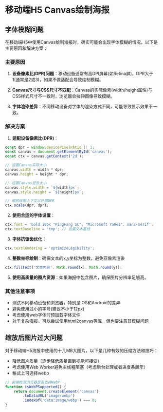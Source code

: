 # 移动端H5 Canvas绘制海报

## 字体模糊问题

在移动端H5中使用Canvas绘制海报时，确实可能会出现字体模糊的情况。以下是主要原因和解决方案：

### 主要原因

1. **设备像素比(DPR)问题**：移动设备通常有高DPI屏幕(如Retina屏)，DPR大于1(通常是2或3)，如果不做适配会导致绘制模糊。

2. **Canvas尺寸与CSS尺寸不匹配**：Canvas的实际像素(width/height属性)与CSS样式尺寸不一致时，浏览器会拉伸图像导致模糊。

3. **字体渲染差异**：不同移动设备对字体的渲染方式不同，可能导致显示效果不一致。

### 解决方案

1. **适配设备像素比(DPR)**：

```javascript
const dpr = window.devicePixelRatio || 1;
const canvas = document.getElementById('canvas');
const ctx = canvas.getContext('2d');

// 设置Canvas实际大小
canvas.width = width * dpr;
canvas.height = height * dpr;

// 设置Canvas显示大小
canvas.style.width = `${width}px`;
canvas.style.height = `${height}px`;

// 缩放绘图上下文以补偿DPR
ctx.scale(dpr, dpr);
```

2. **使用合适的字体设置**：

```javascript
ctx.font = 'bold 16px "PingFang SC", "Microsoft YaHei", sans-serif';
ctx.textBaseline = 'top'; // 设置文本基线
```

3. **字体抗锯齿优化**：

```javascript
ctx.textRendering = 'optimizeLegibility';
```

4. **整数坐标绘制**：确保文本的x,y坐标为整数，避免亚像素渲染

```javascript
ctx.fillText('文本内容', Math.round(x), Math.round(y));
```

5. **使用高质量的图片资源**：如果海报中包含图片，确保图片分辨率足够高。

### 其他注意事项

- 测试不同移动设备和浏览器，特别是iOS和Android的差异
- 避免使用过小的字号(建议不小于12px)
- 考虑使用web字体时预加载字体文件
- 对于复杂海报，可以尝试使用html2canvas等库，但也要注意其模糊问题

## 缩放后图片过大问题

对于移动端H5海报中使用的十几MB大图片，以下是几种有效的压缩方法和技巧：

- 降低图片质量（逐步降低质量直到视觉可接受）
- 考虑使用Web Worker避免主线程阻塞（考虑后台处理或者进度条展示）
- 格式上可选择webp

```javascript
// 前端检测浏览器是否支持WebP
function isWebPSupported() {
    return document.createElement('canvas')
        .toDataURL('image/webp')
        .indexOf('data:image/webp') === 0;
}
```

